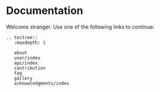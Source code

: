 # Documentation

Welcome stranger. Use one of the following links to continue.

```eval_rst
.. toctree::
   :maxdepth: 1

   about
   user/index
   api/index
   contribution
   faq
   gallery
   acknowledgments/index
```

